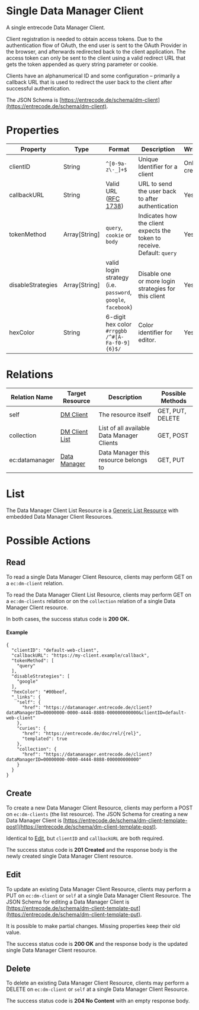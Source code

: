 # Single Data Manager Client
A single entrecode Data Manager Client.

Client registration is needed to obtain access tokens. Due to the authentication flow of OAuth, the end user is sent to the OAuth Provider in the browser, and afterwards redirected back to the client application. The access token can only be sent to the client using a valid redirect URL that gets the token appended as query string parameter or cookie.

Clients have an alphanumerical ID and some configuration – primarily a callback URL that is used to redirect the user back to the client after successful authentication.

The JSON Schema is [https://entrecode.de/schema/dm-client](https://entrecode.de/schema/dm-client).

# Properties

| Property | Type | Format | Description | Writable |
|----------|------|--------|-------------|----------|
|clientID  | String | `^[0-9a-z\-_]+$` | Unique Identifier for a client | Only on creation |
|callbackURL| String | Valid URL ([RFC 1738](http://www.rfc-base.org/txt/rfc-1738.txt)) | URL to send the user back to after authentication | Yes |
|tokenMethod| Array[String] | `query`, `cookie` or `body` | Indicates how the client expects the token to receive. Default: `query` | Yes |
|disableStrategies| Array[String] | valid login strategy (i.e. `password`, `google`, `facebook`) | Disable one or more login strategies for this client | Yes |
|hexColor|String|6-digit hex color `#rrggbb` `/^#[A-Fa-f0-9]{6}$/`|Color identifier for editor.|Yes|


# Relations

| Relation Name | Target Resource | Description |Possible Methods |
|---------------|-----------------|-------------|-----------------|
| self          | [DM Client](#)| The resource itself | GET, PUT, DELETE |
| collection    | [DM Client List](#list)| List of all available Data Manager Clients | GET, POST |
| ec:datamanager| [Data Manager](./datamanager/) | Data Manager this resource belongs to | GET, PUT |


# List

The Data Manager Client List Resource is a [Generic List Resource](/#generic-list-resources) with embedded Data Manager Client Resources.

# Possible Actions

## Read

To read a single Data Manager Client Resource, clients may perform GET on a `ec:dm-client` relation.

To read the Data Manager Client List Resource, clients may perform GET on a `ec:dm-clients` relation or on the `collection` relation of a single Data Manager Client resource.

In both cases, the success status code is **200 OK.**


#### Example
```
{
  "clientID": "default-web-client",
  "callbackURL": "https://my-client.example/callback",
  "tokenMethod": [
    "query"
  ],
  "disableStrategies": [
    "google"
  ],
  "hexColor": "#00beef,
  "_links": {
    "self": {
      "href": "https://datamanager.entrecode.de/client?dataManagerID=00000000-0000-4444-8888-000000000000&clientID=default-web-client"
    },
    "curies": {
      "href": "https://entrecode.de/doc/rel/{rel}",
      "templated": true
    },
    "collection": {
      "href": "https://datamanager.entrecode.de/client?dataManagerID=00000000-0000-4444-8888-000000000000"
    }
  }
}
```


## Create

To create a new Data Manager Client Resource, clients may perform a POST on `ec:dm-clients` (the list resource). The JSON Schema for creating a new Data Manager Client is [https://entrecode.de/schema/dm-client-template-post](https://entrecode.de/schema/dm-client-template-post). 

Identical to [Edit](#edit), but `clientID` and `callbackURL` are both required. 

The success status code is **201 Created** and the response body is the newly created single Data Manager Client resource.


## Edit

To update an existing Data Manager Client Resource, clients may perform a PUT on `ec:dm-client` or `self` at a single Data Manager Client Resource. The JSON Schema for editing a Data Manager Client is [https://entrecode.de/schema/dm-client-template-put](https://entrecode.de/schema/dm-client-template-put). 

It is possible to make partial changes. Missing properties keep their old value.

The success status code is **200 OK** and the response body is the updated single Data Manager Client resource.


## Delete

To delete an existing Data Manager Client Resource, clients may perform a DELETE on `ec:dm-client` or `self` at a single Data Manager Client Resource. 

The success status code is **204 No Content** with an empty response body.

